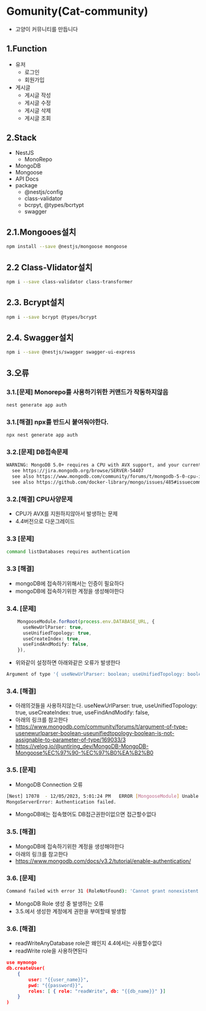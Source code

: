 # Gomunity(Cat-community) 

- 고양이 커뮤니티를 만듭니다

## 1.Function
- 유저
  - 로그인
  - 회원가입
- 게시글
  - 게시글 작성
  - 게시글 수정
  - 게시글 삭제
  - 게시글 조회

## 2.Stack

- NestJS
  - MonoRepo
- MongoDB
- Mongoose
- API Docs
- package
  - @nestjs/config
  - class-validator
  - bcrpyt, @types/bcrtypt
  - swagger

## 2.1.Mongooes설치
```bash
npm install --save @nestjs/mongoose mongoose
```

## 2.2 Class-Vlidator설치
```bash
npm i --save class-validator class-transformer 
```

## 2.3. Bcrypt설치
```bash
npm i --save bcrypt @types/bcrypt
```

## 2.4. Swagger설치
```bash
npm i --save @nestjs/swagger swagger-ui-express
```

## 3.오류

### 3.1.[문제] Monorepo를 사용하기위한 커맨드가 작동하지않음
```bash
nest generate app auth
```
### 3.1.[해결] npx를 반드시 붙여줘야한다.
```bash
npx nest generate app auth
```

### 3.2.[문제] DB접속문제
```bash
WARNING: MongoDB 5.0+ requires a CPU with AVX support, and your current system does not appear to have that!
  see https://jira.mongodb.org/browse/SERVER-54407
  see also https://www.mongodb.com/community/forums/t/mongodb-5-0-cpu-intel-g4650-compatibility/116610/2
  see also https://github.com/docker-library/mongo/issues/485#issuecomment-891991814
```

### 3.2.[해결] CPU사양문제
- CPU가 AVX를 지원하지않아서 발생하는 문제
- 4.4버전으로 다운그레이드


### 3.3 [문제]
```bash
command listDatabases requires authentication
```

### 3.3 [해결]
- mongoDB에 접속하기위해서는 인증이 필요하다
- mongoDB에 접속하기위한 계정을 생성해야한다

### 3.4. [문제]
```typescript
    MongooseModule.forRoot(process.env.DATABASE_URL, {
      useNewUrlParser: true,
      useUnifiedTopology: true,
      useCreateIndex: true,
      useFindAndModify: false,
    }),
```
- 위와같이 설정하면 아래와같은 오류가 발생한다
```bash
Argument of type '{ useNewUrlParser: boolean; useUnifiedTopology: boolean; useCreateIndex: boolean; useFindAndModify: boolean; }' is not assignable to parameter of type 'MongooseModuleOptions'.
```


### 3.4. [해결]

- 아래의것들을 사용하지않는다.
    useNewUrlParser: true,
    useUnifiedTopology: true,
    useCreateIndex: true,
    useFindAndModify: false,
- 아래의 링크를 참고한다
- https://www.mongodb.com/community/forums/t/argument-of-type-usenewurlparser-boolean-useunifiedtopology-boolean-is-not-assignable-to-parameter-of-type/169033/3
- https://velog.io/@untiring_dev/MongoDB-MongoDB-Mongoose%EC%97%90-%EC%97%B0%EA%B2%B0

### 3.5. [문제]
- MongoDB Connection 오류
```bash
[Nest] 17078  - 12/05/2023, 5:01:24 PM   ERROR [MongooseModule] Unable to connect to the database. Retrying (1)...
MongoServerError: Authentication failed. 
```
- MongoDB에는 접속했어도 DB접근권한이없으면 접근할수없다

### 3.5. [해결]
- MongoDB에 접속하기위한 계정을 생성해야한다
- 아래의 링크를 참고한다
- https://www.mongodb.com/docs/v3.2/tutorial/enable-authentication/

### 3.6. [문제]
```bash
Command failed with error 31 (RoleNotFound): 'Cannot grant nonexistent role createIndex@mymongo' on server localhost:27017. The full response is {"ok": 0.0, "errmsg": "Cannot grant nonexistent role createIndex@mymongo", "code": 31, "codeName": "RoleNotFound"}
```
- MongoDB Role 생성 중 발생하는 오류
- 3.5.에서 생성한 계정에게 권한을 부여할때 발생함

### 3.6. [해결]
- readWriteAnyDatabase role은 왜인지 4.4에서는 사용할수없다
- readWrite role을 사용하면된다
```json
use mymongo
db.createUser(
    {
        user: "{{user_name}}",
        pwd: "{{password}}",
        roles: [ { role: "readWrite", db: "{{db_name}}" }]
    }
)
```